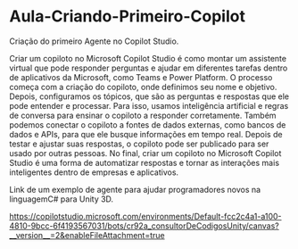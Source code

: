 # Aula-Criando-Primeiro-Copilot
Criação do primeiro Agente no Copilot Studio.

Criar um copiloto no Microsoft Copilot Studio é como montar um assistente virtual que pode responder perguntas e ajudar em diferentes tarefas dentro de aplicativos da Microsoft, como Teams e Power Platform.
O processo começa com a criação do copiloto, onde definimos seu nome e objetivo. Depois, configuramos os tópicos, que são as perguntas e respostas que ele pode entender e processar. Para isso, usamos inteligência artificial e regras de conversa para ensinar o copiloto a responder corretamente.
Também podemos conectar o copiloto a fontes de dados externas, como bancos de dados e APIs, para que ele busque informações em tempo real. Depois de testar e ajustar suas respostas, o copiloto pode ser publicado para ser usado por outras pessoas.
No final, criar um copiloto no Microsoft Copilot Studio é uma forma de automatizar respostas e tornar as interações mais inteligentes dentro de empresas e aplicativos.


Link de um exemplo de agente para ajudar programadores novos na linguagemC# para Unity 3D.

https://copilotstudio.microsoft.com/environments/Default-fcc2c4a1-a100-4810-9bcc-6f4193567031/bots/cr92a_consultorDeCodigosUnity/canvas?__version__=2&enableFileAttachment=true
